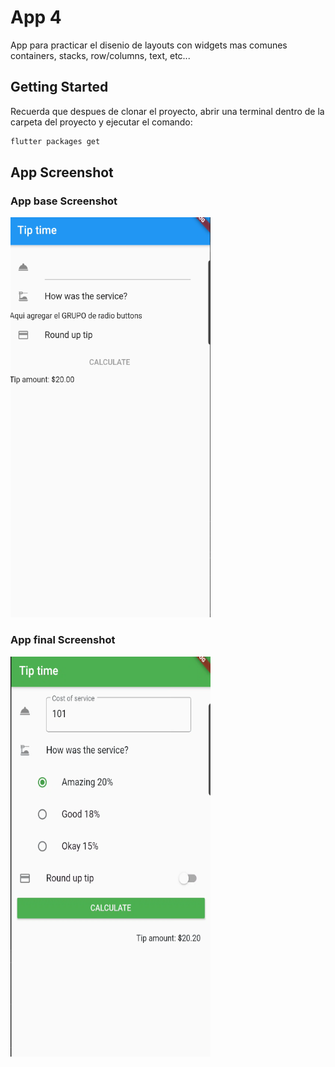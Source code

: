 # App 4

App para practicar el disenio de layouts con widgets mas comunes
containers, stacks, row/columns, text, etc...

## Getting Started

Recuerda que despues de clonar el proyecto, abrir una terminal dentro de la carpeta del proyecto y ejecutar el comando:

```sh
flutter packages get
``` 

## App Screenshot

### App base Screenshot
<img src="screenshot/Capture0.PNG" width="320" height="640" />

### App final Screenshot
<img src="screenshot/Capture.PNG" width="320" height="640" />

